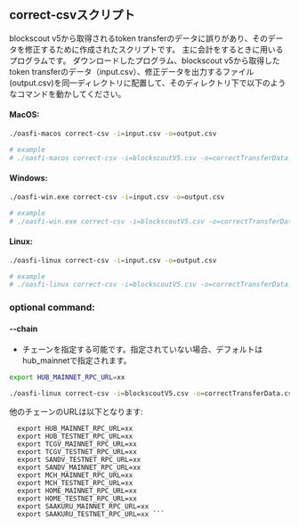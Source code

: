 ## correct-csvスクリプト

blockscout v5から取得されるtoken transferのデータに誤りがあり、そのデータを修正するために作成されたスクリプトです。
主に会計をするときに用いるプログラムです。
ダウンロードしたプログラム、blockscout v5から取得したtoken transferのデータ（input.csv）、修正データを出力するファイル(output.csv)を同一ディレクトリに配置して、そのディレクトリ下で以下のようなコマンドを動かしてください。

#### MacOS:

```bash
./oasfi-macos correct-csv -i=input.csv -o=output.csv

# example
# ./oasfi-macos correct-csv -i=blockscoutV5.csv -o=correctTransferData.csv
```

#### Windows:

```bash
./oasfi-win.exe correct-csv -i=input.csv -o=output.csv

# example
# ./oasfi-win.exe correct-csv -i=blockscoutV5.csv -o=correctTransferData.csv
```

#### Linux:

```bash
./oasfi-linux correct-csv -i=input.csv -o=output.csv

# example
# ./oasfi-linux correct-csv -i=blockscoutV5.csv -o=correctTransferData.csv
```

### optional command:  

#### --chain
* チェーンを指定する可能です。指定されていない場合、デフォルトはhub_mainnetで指定されます。

```bash
export HUB_MAINNET_RPC_URL=xx

./oasfi-linux correct-csv -i=blockscoutV5.csv -o=correctTransferData.csv -c=hub_mainnet
```

他のチェーンのURLは以下となります:
```
  export HUB_MAINNET_RPC_URL=xx
  export HUB_TESTNET_RPC_URL=xx
  export TCGV_MAINNET_RPC_URL=xx
  export TCGV_TESTNET_RPC_URL=xx
  export SANDV_TESTNET_RPC_URL=xx
  export SANDV_MAINNET_RPC_URL=xx
  export MCH_MAINNET_RPC_URL=xx
  export MCH_TESTNET_RPC_URL=xx
  export HOME_MAINNET_RPC_URL=xx
  export HOME_TESTNET_RPC_URL=xx
  export SAAKURU_MAINNET_RPC_URL=xx
  export SAAKURU_TESTNET_RPC_URL=xx ```
